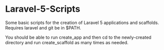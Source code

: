 # Laravel-5-Scripts
Some basic scripts for the creation of Laravel 5 applications and
scaffolds. Requires laravel and git be in $PATH.

You should be able to run create\_app and then cd to the newly-created
directory and run create\_scaffold as many times as needed.
